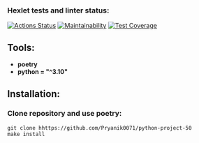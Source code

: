 ### Hexlet tests and linter status:
[![Actions Status](https://github.com/Pryanik0071/python-project-50/workflows/hexlet-check/badge.svg)](https://github.com/Pryanik0071/python-project-50/actions)
[![Maintainability](https://api.codeclimate.com/v1/badges/ed7dd915141f260e9707/maintainability)](https://codeclimate.com/github/Pryanik0071/python-project-50/maintainability)
[![Test Coverage](https://api.codeclimate.com/v1/badges/ed7dd915141f260e9707/test_coverage)](https://codeclimate.com/github/Pryanik0071/python-project-50/test_coverage)

## Tools:
+ **poetry**
+ **python = "^3.10"**

## Installation:
### Clone repository and use poetry:
    git clone hhttps://github.com/Pryanik0071/python-project-50
    make install